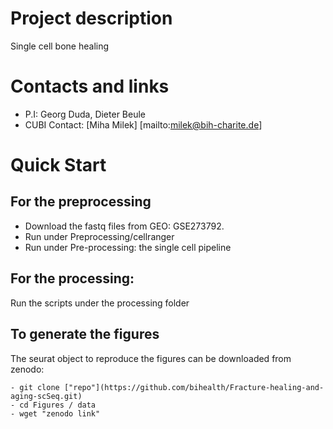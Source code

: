 # Project description
Single cell bone healing
# Contacts and links
- P.I: Georg Duda, Dieter Beule
- CUBI Contact: [Miha Milek] [mailto:milek@bih-charite.de]

# Quick Start
## For the preprocessing
- Download the fastq files from GEO: GSE273792.
- Run under Preprocessing/cellranger
- Run under Pre-processing: the single cell pipeline

## For the processing:
Run the scripts under the processing folder

## To generate the figures
The seurat object to reproduce the figures can be downloaded from zenodo:
```
- git clone ["repo"](https://github.com/bihealth/Fracture-healing-and-aging-scSeq.git)
- cd Figures / data
- wget "zenodo link"
```

